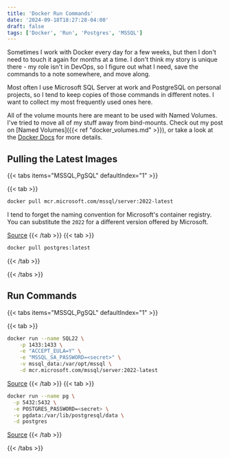 ```yaml
---
title: 'Docker Run Commands'
date: '2024-09-18T18:27:28-04:00'
draft: false
tags: ['Docker', 'Run', 'Postgres', 'MSSQL']
---
```


Sometimes I work with Docker every day for a few weeks, but then I don't need to touch it again for months at a time. I don't think my story is unique there - my role isn't in DevOps, so I figure out what I need, save the commands to a note somewhere, and move along.

Most often I use Microsoft SQL Server at work and PostgreSQL on personal projects, so I tend to keep copies of those commands in different notes. I want to collect my most frequently used ones here.

All of the volume mounts here are meant to be used with Named Volumes. I've tried to move all of my stuff away from bind-mounts. Check out my post on [Named Volumes]({{< ref "docker_volumes.md" >}}), or take a look at the [Docker Docs](https://docs.docker.com/engine/storage/volumes/) for more details.

## Pulling the Latest Images

{{< tabs items="MSSQL,PgSQL" defaultIndex="1" >}}

  {{< tab >}}
  ```bash
  docker pull mcr.microsoft.com/mssql/server:2022-latest
  ```

  I tend to forget the naming convention for Microsoft's container registry. You can substitute the `2022` for a different version offered by Microsoft.  

  [Source](https://learn.microsoft.com/en-us/sql/linux/quickstart-install-connect-docker?view=sql-server-ver16&tabs=cli&pivots=cs1-bash)
  {{< /tab >}}
  {{< tab >}}
  ```bash
  docker pull postgres:latest
  ```
  {{< /tab >}}

{{< /tabs >}}

## Run Commands

{{< tabs items="MSSQL,PgSQL" defaultIndex="1" >}}

  {{< tab >}}
  ```bash
  docker run --name SQL22 \
      -p 1433:1433 \
      -e "ACCEPT_EULA=Y" \
      -e "MSSQL_SA_PASSWORD=<secret>" \
      -v mssql_data:/var/opt/mssql \
      -d mcr.microsoft.com/mssql/server:2022-latest
  ```
  [Source](https://learn.microsoft.com/en-us/sql/linux/sql-server-linux-docker-container-configure)
  {{< /tab >}}
  {{< tab >}}
  ```bash
  docker run --name pg \
    -p 5432:5432 \
    -e POSTGRES_PASSWORD=<secret> \
    -v pgdata:/var/lib/postgresql/data \
    -d postgres
  ```
  [Source](https://www.docker.com/blog/how-to-use-the-postgres-docker-official-image/#1-Environment-variables)
  {{< /tab >}}

{{< /tabs >}}